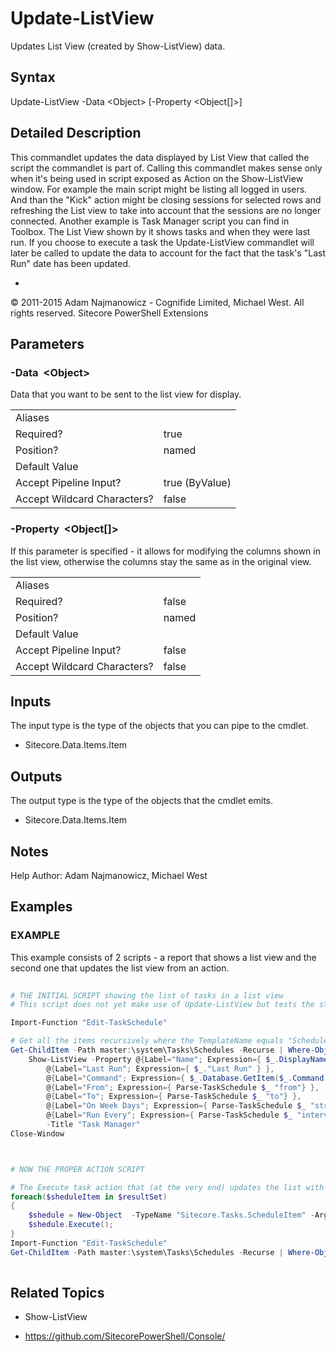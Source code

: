 # Update-ListView 
 
Updates List View (created by Show-ListView) data. 
 
## Syntax 
 
Update-ListView -Data &lt;Object&gt; [-Property &lt;Object[]&gt;] 
 
 
## Detailed Description 
 
This commandlet updates the data displayed by List View that called the script the commandlet is part of.
Calling this commandlet makes sense only when it's being used in script exposed as Action on the Show-ListView window.
For example the main script might be listing all logged in users. And than the "Kick" action might be closing sessions for selected rows and refreshing the List view to take into account that the sessions are no longer connected.
Another example is Task Manager script you can find in Toolbox. The List View shown by it shows tasks and when they were last run. If you choose to execute a task the Update-ListView commandlet will later be called to update the data to account for the fact that the task's "Last Run" date has been updated. 
 
- 
 
© 2011-2015 Adam Najmanowicz - Cognifide Limited, Michael West. All rights reserved. Sitecore PowerShell Extensions 
 
## Parameters 
 
### -Data&nbsp; &lt;Object&gt; 
 
Data that you want to be sent to the list view for display.
 

| | |
| - | - |
| Aliases |  |
| Required? | true |
| Position? | named |
| Default Value |  |
| Accept Pipeline Input? | true (ByValue) |
| Accept Wildcard Characters? | false | 
 
### -Property&nbsp; &lt;Object[]&gt; 
 
If this parameter is specified - it allows for modifying the columns shown in the list view, otherwise the columns stay the same as in the original view.
 

| | |
| - | - |
| Aliases |  |
| Required? | false |
| Position? | named |
| Default Value |  |
| Accept Pipeline Input? | false |
| Accept Wildcard Characters? | false | 
 
## Inputs 
 
The input type is the type of the objects that you can pipe to the cmdlet. 
 
* Sitecore.Data.Items.Item 
 
## Outputs 
 
The output type is the type of the objects that the cmdlet emits. 
 
* Sitecore.Data.Items.Item 
 
## Notes 
 
Help Author: Adam Najmanowicz, Michael West 
 
## Examples 
 
### EXAMPLE 
 
This example consists of 2 scripts - a report that shows a list view and the second one that updates the list view from an action. 
 
```powershell   
 
# THE INITIAL SCRIPT showing the list of tasks in a list view
# This script does not yet make use of Update-ListView but tests the state for actions to be performed

Import-Function "Edit-TaskSchedule"

# Get all the items recursively where the TemplateName equals "Schedule".
Get-ChildItem -Path master:\system\Tasks\Schedules -Recurse | Where-Object { $_.TemplateName -eq "Schedule" } |
    Show-ListView -Property @{Label="Name"; Expression={ $_.DisplayName } },
        @{Label="Last Run"; Expression={ $_."Last Run" } },
        @{Label="Command"; Expression={ $_.Database.GetItem($_.Command).Name } },
        @{Label="From"; Expression={ Parse-TaskSchedule $_ "from"} },
        @{Label="To"; Expression={ Parse-TaskSchedule $_ "to"} },
        @{Label="On Week Days"; Expression={ Parse-TaskSchedule $_ "strWeekdays" } },
        @{Label="Run Every"; Expression={ Parse-TaskSchedule $_ "interval" } } `
        -Title "Task Manager"        
Close-Window



# NOW THE PROPER ACTION SCRIPT

# The Execute task action that (at the very end) updates the list with the latest tasks data
foreach($sheduleItem in $resultSet)
{
    $shedule = New-Object  -TypeName "Sitecore.Tasks.ScheduleItem" -ArgumentList $sheduleItem 
    $shedule.Execute();
}
Import-Function "Edit-TaskSchedule"
Get-ChildItem -Path master:\system\Tasks\Schedules -Recurse | Where-Object { $_.TemplateName -eq "Schedule" } | Update-ListView 
 
``` 
 
## Related Topics 
 
* Show-ListView 
 
* <a href='https://github.com/SitecorePowerShell/Console/' target='_blank'>https://github.com/SitecorePowerShell/Console/</a><br/>

